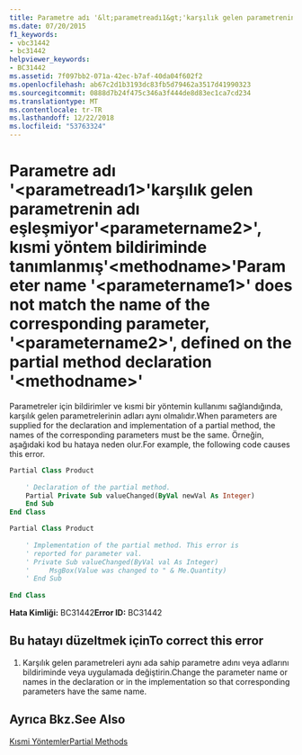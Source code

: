 ```yaml
---
title: Parametre adı '&lt;parametreadı1&gt;'karşılık gelen parametrenin adı eşleşmiyor'&lt;parametername2&gt;', kısmi yöntem bildiriminde tanımlanmış'&lt;methodname&gt;'
ms.date: 07/20/2015
f1_keywords:
- vbc31442
- bc31442
helpviewer_keywords:
- BC31442
ms.assetid: 7f097bb2-071a-42ec-b7af-40da04f602f2
ms.openlocfilehash: ab67c2d1b3193dc83fb5d79462a3517d41990323
ms.sourcegitcommit: 0888d7b24f475c346a3f444de8d83ec1ca7cd234
ms.translationtype: MT
ms.contentlocale: tr-TR
ms.lasthandoff: 12/22/2018
ms.locfileid: "53763324"
---
```

# <a name="parameter-name-ltparametername1gt-does-not-match-the-name-of-the-corresponding-parameter-ltparametername2gt-defined-on-the-partial-method-declaration-ltmethodnamegt"></a><span data-ttu-id="cf5a7-102">Parametre adı '&lt;parametreadı1&gt;'karşılık gelen parametrenin adı eşleşmiyor'&lt;parametername2&gt;', kısmi yöntem bildiriminde tanımlanmış'&lt;methodname&gt;'</span><span class="sxs-lookup"><span data-stu-id="cf5a7-102">Parameter name '&lt;parametername1&gt;' does not match the name of the corresponding parameter, '&lt;parametername2&gt;', defined on the partial method declaration '&lt;methodname&gt;'</span></span>
<span data-ttu-id="cf5a7-103">Parametreler için bildirimler ve kısmi bir yöntemin kullanımı sağlandığında, karşılık gelen parametrelerinin adları aynı olmalıdır.</span><span class="sxs-lookup"><span data-stu-id="cf5a7-103">When parameters are supplied for the declaration and implementation of a partial method, the names of the corresponding parameters must be the same.</span></span> <span data-ttu-id="cf5a7-104">Örneğin, aşağıdaki kod bu hataya neden olur.</span><span class="sxs-lookup"><span data-stu-id="cf5a7-104">For example, the following code causes this error.</span></span>  
  
```vb  
Partial Class Product  
  
    ' Declaration of the partial method.  
    Partial Private Sub valueChanged(ByVal newVal As Integer)  
    End Sub  
End Class  
```  
  
```vb  
Partial Class Product  
  
    ' Implementation of the partial method. This error is  
    ' reported for parameter val.  
    ' Private Sub valueChanged(ByVal val As Integer)  
    '     MsgBox(Value was changed to " & Me.Quantity)  
    ' End Sub  
  
End Class  
```  
  
 <span data-ttu-id="cf5a7-105">**Hata Kimliği:** BC31442</span><span class="sxs-lookup"><span data-stu-id="cf5a7-105">**Error ID:** BC31442</span></span>  
  
## <a name="to-correct-this-error"></a><span data-ttu-id="cf5a7-106">Bu hatayı düzeltmek için</span><span class="sxs-lookup"><span data-stu-id="cf5a7-106">To correct this error</span></span>  
  
1.  <span data-ttu-id="cf5a7-107">Karşılık gelen parametreleri aynı ada sahip parametre adını veya adlarını bildiriminde veya uygulamada değiştirin.</span><span class="sxs-lookup"><span data-stu-id="cf5a7-107">Change the parameter name or names in the declaration or in the implementation so that corresponding parameters have the same name.</span></span>  
  
## <a name="see-also"></a><span data-ttu-id="cf5a7-108">Ayrıca Bkz.</span><span class="sxs-lookup"><span data-stu-id="cf5a7-108">See Also</span></span>  
 [<span data-ttu-id="cf5a7-109">Kısmi Yöntemler</span><span class="sxs-lookup"><span data-stu-id="cf5a7-109">Partial Methods</span></span>](../../visual-basic/programming-guide/language-features/procedures/partial-methods.md)
